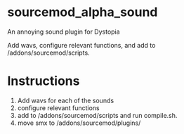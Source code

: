 # sourcemod_alpha_sound
An annoying sound plugin for Dystopia  

Add wavs, configure relevant functions, and add to /addons/sourcemod/scripts.
# Instructions  
1. Add wavs for each of the sounds
2. configure relevant functions
3. add to /addons/sourcemod/scripts and run compile.sh.
4. move smx to /addons/sourcemod/plugins/

